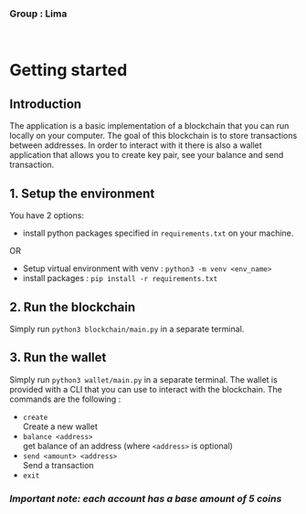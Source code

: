 ### **Group : Lima**
<br>

# Getting started  
## Introduction
The application is a basic implementation of a blockchain that you can run locally on your computer. The goal of this blockchain is to store transactions between addresses. In order to interact with it there is also a wallet application that allows you to create key pair, see your balance and send transaction.

## 1. Setup the environment
You have 2 options:
- install python packages specified in `requirements.txt` on your machine.

OR

- Setup virtual environment with venv : ```python3 -m venv <env_name>```
- install packages : ```pip install -r requirements.txt```

## 2. Run the blockchain

Simply run ```python3 blockchain/main.py``` in a separate terminal.

## 3. Run the wallet

Simply run ```python3 wallet/main.py``` in a separate terminal. The wallet is provided with a CLI that you can use to interact with the blockchain. The commands are the following :
- ```create```  
    Create a new wallet
- ```balance <address>```  
get balance of an address (where ```<address>``` is optional)
- ```send <amount> <address>```  
Send a transaction
- ```exit```

### ***Important note: each account has a base amount of 5 coins***

